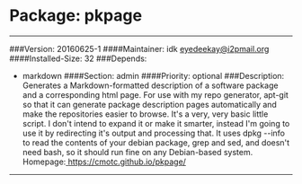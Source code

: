 Package: pkpage
=================
-----------------
###Version: 20160625-1
####Maintainer: idk <eyedeekay@i2pmail.org>
####Installed-Size: 32
###Depends:
  * markdown
####Section: admin
####Priority: optional
###Description:
 Generates a Markdown-formatted description of a software package
and a corresponding html page. For use with my repo generator, apt-git so that
it can generate package description pages automatically and make the
repositories easier to browse. It's a very, very basic little script. I don't
intend to expand it or make it smarter, instead I'm going to use it by
redirecting it's output and processing that. It uses dpkg --info to read the
contents of your debian package, grep and sed, and doesn't need bash, so it
should run fine on any Debian-based system.
Homepage:[ https://cmotc.github.io/pkpage/ ](https://cmotc.github.io/pkpage/)
-----------------
